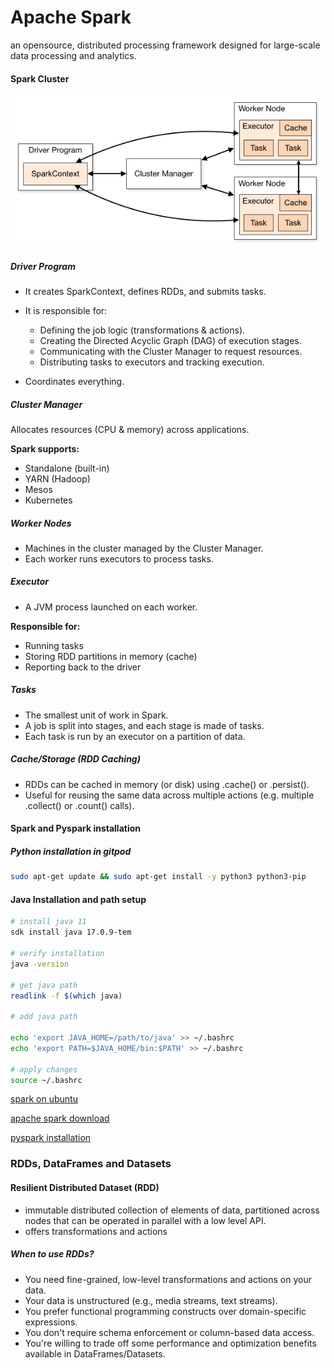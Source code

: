 # Apache Spark

an opensource, distributed processing framework designed for large-scale data processing and analytics.


#### Spark Cluster

![spark cluster](./images/spark-cluster-overview.png)


##### Driver Program

- It creates SparkContext, defines RDDs, and submits tasks.
- It is responsible for:

    - Defining the job logic (transformations & actions).
    - Creating the Directed Acyclic Graph (DAG) of execution stages.
    - Communicating with the Cluster Manager to request resources.
    - Distributing tasks to executors and tracking execution.

- Coordinates everything.

##### Cluster Manager

Allocates resources (CPU & memory) across applications.

**Spark supports:**

- Standalone (built-in)
- YARN (Hadoop)
- Mesos
- Kubernetes

##### Worker Nodes

- Machines in the cluster managed by the Cluster Manager.
- Each worker runs executors to process tasks.


##### Executor

- A JVM process launched on each worker.

**Responsible for:**

- Running tasks
- Storing RDD partitions in memory (cache)
- Reporting back to the driver


##### Tasks

- The smallest unit of work in Spark.
- A job is split into stages, and each stage is made of tasks.
- Each task is run by an executor on a partition of data.


##### Cache/Storage (RDD Caching)

- RDDs can be cached in memory (or disk) using .cache() or .persist().
- Useful for reusing the same data across multiple actions (e.g. multiple .collect() or .count() calls).

#### Spark and Pyspark installation

##### Python installation in gitpod

```sh
sudo apt-get update && sudo apt-get install -y python3 python3-pip
```

#### Java Installation and path setup

```sh
# install java 11
sdk install java 17.0.9-tem

# verify installation
java -version

# get java path
readlink -f $(which java)

# add java path

echo 'export JAVA_HOME=/path/to/java' >> ~/.bashrc
echo 'export PATH=$JAVA_HOME/bin:$PATH' >> ~/.bashrc

# apply changes
source ~/.bashrc

```

[spark on ubuntu](https://phoenixnap.com/kb/install-spark-on-ubuntu)

[apache spark download](https://spark.apache.org/downloads.html)

[pyspark installation](https://spark.apache.org/docs/latest/api/python/getting_started/install.html)


### RDDs, DataFrames and Datasets

#### Resilient Distributed Dataset (RDD)

- immutable distributed collection of elements of data, partitioned across nodes that can be operated in parallel with a low level API.
- offers transformations and actions

##### When to use RDDs?


- You need fine-grained, low-level transformations and actions on your data.
- Your data is unstructured (e.g., media streams, text streams).
- You prefer functional programming constructs over domain-specific expressions.
- You don't require schema enforcement or column-based data access.
- You're willing to trade off some performance and optimization benefits available in DataFrames/Datasets.














